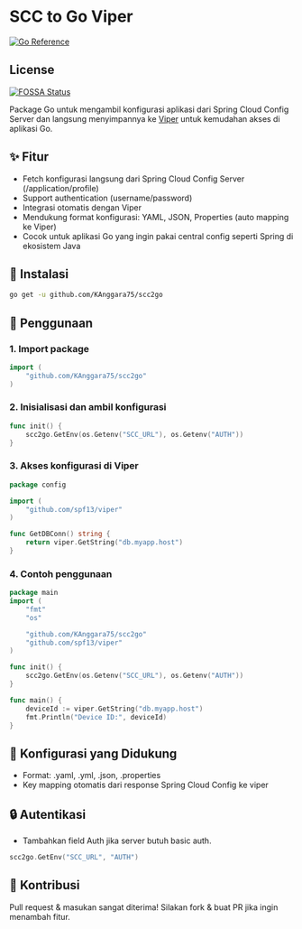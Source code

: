 # SCC to Go Viper

[![Go Reference](https://pkg.go.dev/badge/github.com/KAnggara75/scc2go.svg)](https://pkg.go.dev/github.com/KAnggara75/scc2go)
## License
[![FOSSA Status](https://app.fossa.com/api/projects/git%2Bgithub.com%2FKAnggara75%2Fscc2go.svg?type=large)](https://app.fossa.com/projects/git%2Bgithub.com%2FKAnggara75%2Fscc2go?ref=badge_large)

Package Go untuk mengambil konfigurasi aplikasi dari Spring Cloud Config Server dan langsung menyimpannya ke [Viper](https://github.com/spf13/viper) untuk kemudahan akses di aplikasi Go.


## ✨ Fitur
- Fetch konfigurasi langsung dari Spring Cloud Config Server (/application/profile)
- Support authentication (username/password)
- Integrasi otomatis dengan Viper
- Mendukung format konfigurasi: YAML, JSON, Properties (auto mapping ke Viper)
- Cocok untuk aplikasi Go yang ingin pakai central config seperti Spring di ekosistem Java


## 🚀 Instalasi

```bash
go get -u github.com/KAnggara75/scc2go
```

## 🔧 Penggunaan

### 1. Import package

```go
import (
	"github.com/KAnggara75/scc2go"
)
```

### 2. Inisialisasi dan ambil konfigurasi

```go
func init() {
	scc2go.GetEnv(os.Getenv("SCC_URL"), os.Getenv("AUTH"))
}
```

### 3. Akses konfigurasi di Viper

```go
package config

import (
	"github.com/spf13/viper"
)

func GetDBConn() string {
	return viper.GetString("db.myapp.host")
}
```

### 4. Contoh penggunaan

```go
package main
import (
    "fmt"
    "os"

    "github.com/KAnggara75/scc2go"
    "github.com/spf13/viper"
)

func init() {
	scc2go.GetEnv(os.Getenv("SCC_URL"), os.Getenv("AUTH"))
}

func main() {
	deviceId := viper.GetString("db.myapp.host")
	fmt.Println("Device ID:", deviceId)
}
```

## 📝 Konfigurasi yang Didukung
- Format: .yaml, .yml, .json, .properties
- Key mapping otomatis dari response Spring Cloud Config ke viper

## 🔒 Autentikasi
- Tambahkan field Auth jika server butuh basic auth.

```go
scc2go.GetEnv("SCC_URL", "AUTH")
```

## 🤝 Kontribusi
Pull request & masukan sangat diterima!
Silakan fork & buat PR jika ingin menambah fitur.
